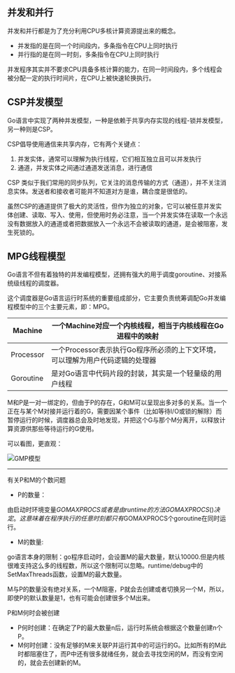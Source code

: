 ## **并发和并行**

并发和并行都是为了充分利用CPU多核计算资源提出来的概念。

- 并发指的是在同一个时间段内，多条指令在CPU上同时执行
- 并行指的是在同一时刻，多条指令在CPU上同时执行

并发程序其实并不要求CPU具备多核计算的能力，在同一时间段内，多个线程会被分配一定的执行时间片，在CPU上被快速轮换执行。

## **CSP并发模型**

Go语言中实现了两种并发模型，一种是依赖于共享内存实现的线程-锁并发模型，另一种则是CSP。

CSP倡导使用通信来共享内存，它有两个关键点：

1. 并发实体，通常可以理解为执行线程，它们相互独立且可以并发执行
2. 通道，并发实体之间通过通道发送消息，进行通信

CSP 类似于我们常用的同步队列，它关注的消息传输的方式（通道），并不关注消息实体。发送者和接收者可能并不知道对方是谁，耦合度是很低的。

虽然CSP的通道提供了极大的灵活性，但作为独立的对象，它可以被任意并发实体创建、读取、写入、使用，但使用时务必注意，当一个并发实体在读取一个永远没有数据放入的通道或者把数据放入一个永远不会被读取的通道，是会被阻塞，发生死锁的。

## **MPG线程模型**

Go语言不但有着独特的并发编程模型，还拥有强大的用于调度goroutine、对接系统级线程的调度器。

这个调度器是Go语言运行时系统的重要组成部分，它主要负责统筹调配Go并发编程模型中的三个主要元素，即：MPG。

| Machine   | 一个Machine对应一个内核线程，相当于内核线程在Go进程中的映射  |
| --------- | ------------------------------------------------------------ |
| Processor | 一个Processor表示执行Go程序所必须的上下文环境，可以理解为用户代码逻辑的处理器 |
| Goroutine | 是对Go语言中代码片段的封装，其实是一个轻量级的用户线程       |

M和P是一对一绑定的，但由于P的存在，G和M可以呈现出多对多的关系。当一个正在与某个M对接并运行着的G，需要因某个事件（比如等待I/O或锁的解除）而暂停运行的时候，调度器总会及时地发现，并把这个G与那个M分离开，以释放计算资源供那些等待运行的G使用。

可以看图，更直观：



![GMP模型](https://pic4.zhimg.com/80/v2-9ffa0d641de43afb1b341e7f6fb62a67_1440w.jpg)



------

有关P和M的个数问题

- P的数量：

由启动时环境变量$GOMAXPROCS或者是由runtime的方法GOMAXPROCS()决定。这意味着在程序执行的任意时刻都只有$GOMAXPROCS个goroutine在同时运行。

- M的数量:

go语言本身的限制：go程序启动时，会设置M的最大数量，默认10000.但是内核很难支持这么多的线程数，所以这个限制可以忽略。runtime/debug中的SetMaxThreads函数，设置M的最大数量。

M与P的数量没有绝对关系，一个M阻塞，P就会去创建或者切换另一个M，所以，即使P的默认数量是1，也有可能会创建很多个M出来。

P和M何时会被创建

- P何时创建：在确定了P的最大数量n后，运行时系统会根据这个数量创建n个P。
- M何时创建：没有足够的M来关联P并运行其中的可运行的G。比如所有的M此时都阻塞住了，而P中还有很多就绪任务，就会去寻找空闲的M，而没有空闲的，就会去创建新的M。